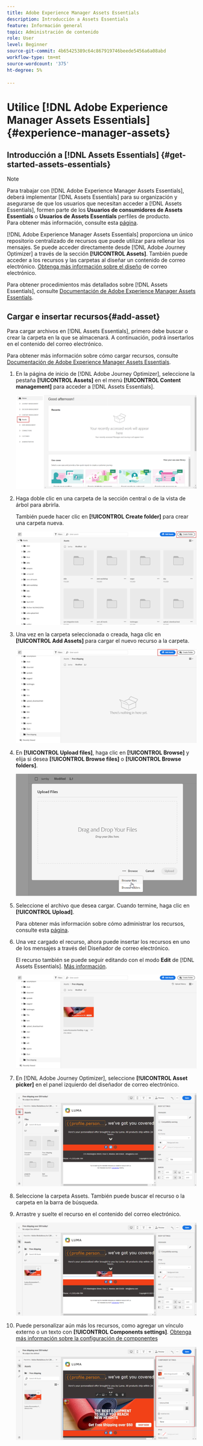 ```yaml
---
title: Adobe Experience Manager Assets Essentials
description: Introducción a Assets Essentials
feature: Información general
topic: Administración de contenido
role: User
level: Beginner
source-git-commit: 4b65425389c64c867919746beede5456a6a08abd
workflow-type: tm+mt
source-wordcount: '375'
ht-degree: 5%

---
```


# Utilice [!DNL Adobe Experience Manager Assets Essentials] {#experience-manager-assets}

## Introducción a [!DNL Assets Essentials] {#get-started-assets-essentials}

>[!NOTE]
>
> Para trabajar con [!DNL Adobe Experience Manager Assets Essentials], deberá implementar [!DNL Assets Essentials] para su organización y asegurarse de que los usuarios que necesitan acceder a [!DNL Assets Essentials], formen parte de los **Usuarios de consumidores de Assets Essentials** o **Usuarios de Assets Essentials** perfiles de producto. <br> Para obtener más información, consulte esta [página](https://experienceleague.adobe.com/docs/experience-manager-assets-essentials/help/deploy-administer.html).

[!DNL Adobe Experience Manager Assets Essentials] proporciona un único repositorio centralizado de recursos que puede utilizar para rellenar los mensajes. Se puede acceder directamente desde [!DNL Adobe Journey Optimizer] a través de la sección **[!UICONTROL Assets]**. También puede acceder a los recursos y las carpetas al diseñar un contenido de correo electrónico. [Obtenga más información sobre el diseño](design-emails.md) de correo electrónico.

Para obtener procedimientos más detallados sobre [!DNL Assets Essentials], consulte [Documentación de Adobe Experience Manager Assets Essentials](https://experienceleague.adobe.com/docs/experience-manager-assets-essentials/help/introduction.html).

## Cargar e insertar recursos{#add-asset}

Para cargar archivos en [!DNL Assets Essentials], primero debe buscar o crear la carpeta en la que se almacenará. A continuación, podrá insertarlos en el contenido del correo electrónico.

Para obtener más información sobre cómo cargar recursos, consulte [Documentación de Adobe Experience Manager Assets Essentials](https://experienceleague.adobe.com/docs/experience-manager-assets-essentials/help/add-delete.html).

1. En la página de inicio de [!DNL Adobe Journey Optimizer], seleccione la pestaña **[!UICONTROL Assets]** en el menú **[!UICONTROL Content management]** para acceder a [!DNL Assets Essentials].

   ![](assets/media_library_1.png)

1. Haga doble clic en una carpeta de la sección central o de la vista de árbol para abrirla.

   También puede hacer clic en **[!UICONTROL Create folder]** para crear una carpeta nueva.

   ![](assets/media_library_8.png)

1. Una vez en la carpeta seleccionada o creada, haga clic en **[!UICONTROL Add Assets]** para cargar el nuevo recurso a la carpeta.

   ![](assets/media_library_2.png)

1. En **[!UICONTROL Upload files]**, haga clic en **[!UICONTROL Browse]** y elija si desea **[!UICONTROL Browse files]** o **[!UICONTROL Browse folders]**.

   ![](assets/media_library_3.png)

1. Seleccione el archivo que desea cargar. Cuando termine, haga clic en **[!UICONTROL Upload]**.

   Para obtener más información sobre cómo administrar los recursos, consulte esta [página](https://experienceleague.adobe.com/docs/experience-manager-assets-essentials/help/manage-organize.html?lang=en).

1. Una vez cargado el recurso, ahora puede insertar los recursos en uno de los mensajes a través del Diseñador de correo electrónico.

   El recurso también se puede seguir editando con el modo **Edit** de [!DNL Assets Essentials]. [Más información](https://experienceleague.adobe.com/docs/experience-manager-assets-essentials/help/edit-images.html).

   ![](assets/media_library_12.png)

1. En [!DNL Adobe Journey Optimizer], seleccione **[!UICONTROL Asset picker]** en el panel izquierdo del diseñador de correo electrónico.

   ![](assets/media_library_5.png)

1. Seleccione la carpeta Assets. También puede buscar el recurso o la carpeta en la barra de búsqueda.

1. Arrastre y suelte el recurso en el contenido del correo electrónico.

   ![](assets/media_library_6.png)

1. Puede personalizar aún más los recursos, como agregar un vínculo externo o un texto con **[!UICONTROL Components settings]**. [Obtenga más información sobre la configuración de componentes](content-components.md)

   ![](assets/media_library_13.png)
